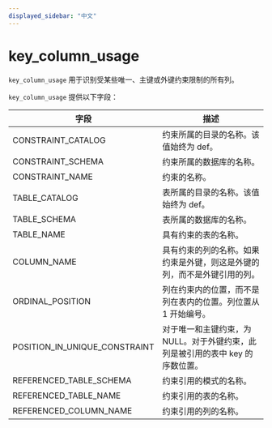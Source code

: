 ```yaml
---
displayed_sidebar: "中文"
---
```


# key_column_usage

`key_column_usage` 用于识别受某些唯一、主键或外键约束限制的所有列。

`key_column_usage` 提供以下字段：

| 字段                          | 描述                                                         |
| ----------------------------- | ------------------------------------------------------------ |
| CONSTRAINT_CATALOG            | 约束所属的目录的名称。该值始终为 def。                       |
| CONSTRAINT_SCHEMA             | 约束所属的数据库的名称。                                     |
| CONSTRAINT_NAME               | 约束的名称。                                                 |
| TABLE_CATALOG                 | 表所属的目录的名称。该值始终为 def。                         |
| TABLE_SCHEMA                  | 表所属的数据库的名称。                                       |
| TABLE_NAME                    | 具有约束的表的名称。                                         |
| COLUMN_NAME                   | 具有约束的列的名称。如果约束是外键，则这是外键的列，而不是外键引用的列。 |
| ORDINAL_POSITION              | 列在约束内的位置，而不是列在表内的位置。列位置从 1 开始编号。 |
| POSITION_IN_UNIQUE_CONSTRAINT | 对于唯一和主键约束，为 NULL。对于外键约束，此列是被引用的表中 key 的序数位置。 |
| REFERENCED_TABLE_SCHEMA       | 约束引用的模式的名称。                                       |
| REFERENCED_TABLE_NAME         | 约束引用的表的名称。                                         |
| REFERENCED_COLUMN_NAME        | 约束引用的列的名称。                                         |